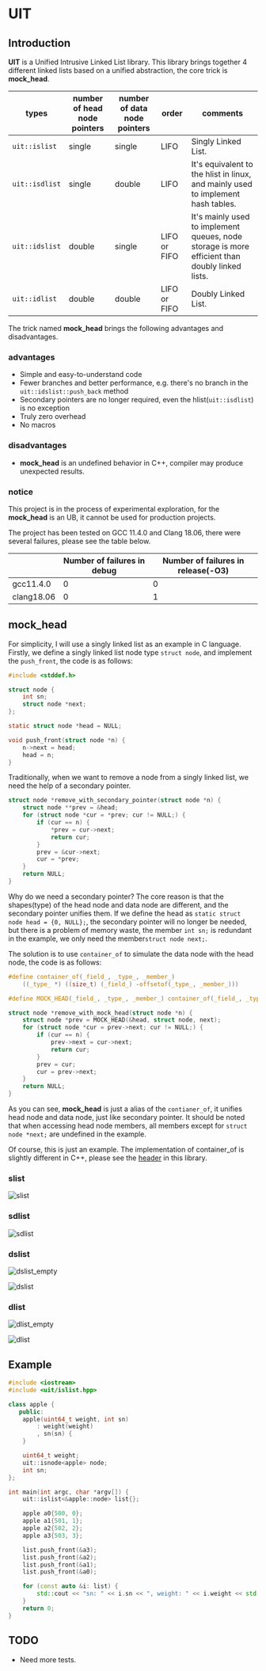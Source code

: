 # UIT

## Introduction

**UIT** is a Unified Intrusive Linked List library. This library brings together 4 different linked lists based on a unified abstraction, the core trick is **mock_head**.

| types          | number of head  node pointers | number of data node pointers | order        | comments                                                     |
| -------------- | ----------------------------- | ---------------------------- | ------------ | ------------------------------------------------------------ |
| `uit::islist`  | single                        | single                       | LIFO         | Singly Linked List.                                          |
| `uit::isdlist` | single                        | double                       | LIFO         | It's equivalent to the hlist in linux, and mainly used to implement hash tables. |
| `uit::idslist` | double                        | single                       | LIFO or FIFO | It's mainly used to implement queues, node storage is more efficient than doubly linked lists. |
| `uit::idlist`  | double                        | double                       | LIFO or FIFO | Doubly Linked List.                                          |

The trick named **mock_head** brings the following advantages and disadvantages.

### advantages

- Simple and easy-to-understand code
- Fewer branches and better performance, e.g. there's no branch in the `uit::idslist::push_back` method
- Secondary pointers are no longer required, even the hlist(`uit::isdlist`) is no exception
- Truly zero overhead
- No macros

### disadvantages

- **mock_head** is an undefined behavior in C++, compiler may produce unexpected results.

### notice

This project is in the process of experimental exploration, for the **mock_head** is an UB, it cannot be used for production projects.

The project has been tested on GCC 11.4.0 and Clang 18.06, there were several failures, please see the table below.

|            | Number of failures in debug | Number of failures in release(-O3) |
| ---------- | --------------------------- | ---------------------------------- |
| gcc11.4.0  | 0                           | 0                                  |
| clang18.06 | 0                           | 1                                  |

## mock_head

For simplicity, I will use a singly linked list as an example in C language. Firstly, we define a singly linked list node type `struct node`, and implement the `push_front`, the code is as follows:

```c
#include <stddef.h>

struct node {
    int sn;
    struct node *next;
};

static struct node *head = NULL;

void push_front(struct node *n) {
    n->next = head;
    head = n;
}
```

Traditionally, when we want to remove a node from a singly linked list, we need the help of a secondary pointer.

```c
struct node *remove_with_secondary_pointer(struct node *n) {
    struct node **prev = &head;
    for (struct node *cur = *prev; cur != NULL;) {
        if (cur == n) {
            *prev = cur->next;
            return cur;
        }
        prev = &cur->next;
        cur = *prev;
    }
    return NULL;
}
```

Why do we need a secondary pointer? The core reason is that the shapes(type) of the head node and data node are different, and the secondary pointer unifies them. If we define the head as `static struct node head = {0, NULL};`, the secondary pointer will no longer be needed, but there is a problem of memory waste, the member `int sn;` is redundant in the example, we only need the member`struct node next;`.

The solution is to use `container_of` to simulate the data node with the head node, the code is as follows:

```c
#define container_of(_field_, _type_, _member_)                                                    \
    ((_type_ *) ((size_t) (_field_) -offsetof(_type_, _member_)))

#define MOCK_HEAD(_field_, _type_, _member_) container_of(_field_, _type_, _member_)

struct node *remove_with_mock_head(struct node *n) {
    struct node *prev = MOCK_HEAD(&head, struct node, next);
    for (struct node *cur = prev->next; cur != NULL;) {
        if (cur == n) {
            prev->next = cur->next;
            return cur;
        }
        prev = cur;
        cur = prev->next;
    }
    return NULL;
}
```

As you can see, **mock_head** is just a alias of the `contianer_of`, it unifies head node and data node, just like secondary pointer. It should be noted that when accessing head node members, all members except for `struct node *next;` are undefined in the example.

Of course, this is just an example. The implementation of container_of is slightly different in C++, please see the [header](include/uit/intrusive.hpp) in this library.

### slist

![slist](docs/images/slist.png)

### sdlist

![sdlist](docs/images/sdlist.png)

### dslist

![dslist_empty](docs/images/dslist_empty.png)

![dslist](docs/images/dslist.png)

### dlist

![dlist_empty](docs/images/dlist_empty.png)

![dlist](docs/images/dlist.png)

## Example

```c++
#include <iostream>
#include <uit/islist.hpp>

class apple {
   public:
    apple(uint64_t weight, int sn)
        : weight(weight)
        , sn(sn) {
    }

    uint64_t weight;
    uit::isnode<apple> node;
    int sn;
};

int main(int argc, char *argv[]) {
    uit::islist<&apple::node> list{};

    apple a0{500, 0};
    apple a1{501, 1};
    apple a2{502, 2};
    apple a3{503, 3};

    list.push_front(&a3);
    list.push_front(&a2);
    list.push_front(&a1);
    list.push_front(&a0);

    for (const auto &i: list) {
        std::cout << "sn: " << i.sn << ", weight: " << i.weight << std::endl;
    }
    return 0;
}
```

## TODO

- Need more tests.